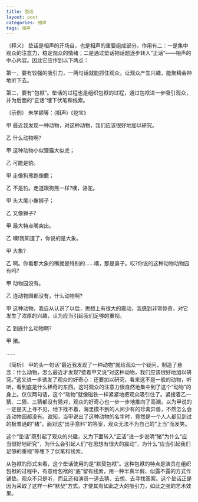 ```yaml
---
title: 垫话
layout: post
categories: 相声
tags: 相声
---
```


〔释义〕 垫话是相声的开场自，也是相声的重要组成部分。作用有二：一是集中观众的注意力，稳定观众的情绪；二是通过垫话把话题逐步转入“正话”——相声的中心内容。因此它应作到以下两点：

第一，要有较强的吸引力，一两句话就能抓住观众，让观众产生兴趣，能聚精会神地听下去。

第二，要有“包袱”。垫话的过程也是组织包袱的过程，通过包袱进一步吸引观众，并为后面的“正话”埋下伏笔和线索。

〔示例〕 朱学颖等：(相声)《挖宝》

甲 最近我发现一种动物，对这种动物，我们应该很好地加以研究。

乙 什么动物啊?

甲 这种动物小似狸猫大似虎；

乙 可能是豹。

甲 走像狗熊跑像鹿；

乙 不是豹。走道跟狗熊一样?噢，骆驼。

甲 头大尾小像狮子；

乙 又像狮子?

甲 最大特点嘴突出。

乙 噢!我知道了，你说的是大象。

甲 大象?

乙 啊。你看那大象的嘴就是特别的……噢，那是鼻子。哎?你说的这种动物动物园有吗?

甲 动物园没有。

乙 连动物园都没有，什么动物啊?

甲 这种动物，我自从认识了以后，思想上有很大的震动，我感到非常惊奇，对它发生了浓厚的兴趣，认为应当引起我们足够的重视。

乙 到底什么动物啊?

甲 猪。

……

〔简析〕 甲的头一句话“最近我发现了一种动物”就给观众一个疑问，制造了悬念：什么动物，怎么最近才发现?接着甲又说“对这种动物，我们应该很好地加以研究。”这又进一步诱发了观众的好奇心：还要加以研究，看来这不是一般的动物，听听，看到底是什么稀奇的东西。这时观众的注意力很自然地集中到了这个“动物”的身上。仅仅两句话，这个“动物”就像磁铁一样紧紧地把观众吸引住了。紧接着乙一猜、二猜、三猜都没有猜对，观众的好奇心也一步一步地推向了高潮，以为甲说的一定是天上寻不见，地下找不着，海里摸不到的人间少有的珍禽异兽，不然怎么会连动物园都没有。谁知，当甲说出了这种动物的名字时，竟然是一个人人都见到过的极普通的“猪”。面对这“出乎意料”的答案，观众无法不为自己的“上当”而发笑。

这个“垫话”既引起了观众的兴趣，又为下面转入“正活”进一步说明“猪”为什么“应当很好地研究”，为什么会引起人们“在思想有很大的震动”，为什么“应当引起我们足够的重视”等埋下了伏笔和线索。

从包袱的形式来看，这个垫话使用的是“默契包袱”。这种包袱的特点是演员在组织包袱的过程中，有意给包袱的“底”留有线索，用一种半真半假、似露不露的方式作铺垫。观众不只是听，而且还和演员一道去猜、去想、去寻找答案。这个垫话正是因为采取了这样一种“默契”方式，才使其有如此之大的吸引力，如此之强的艺术效果。 
